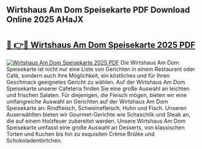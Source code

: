 ## Wirtshaus Am Dom Speisekarte PDF Download Online 2025 AHaJX

# <h2><a href="http://gc8opwx.nevu.top/?p=Wirtshaus+Am+Dom+Speisekarte">🔗 👉🔴 Wirtshaus Am Dom Speisekarte 2025 PDF</a></h2>

[![Wirtshaus Am Dom Speisekarte 2025 PDF](https://i.imgur.com/dBaPXMq.png)](http://gc8opwx.nevu.top/?p=Wirtshaus+Am+Dom+Speisekarte)
Die Wirtshaus Am Dom Speisekarte ist nicht nur eine Liste von Gerichten in einem Restaurant oder Café, sondern auch Ihre Möglichkeit, ein köstliches und für Ihren Geschmack geeignetes Gericht zu wählen. Auf der Wirtshaus Am Dom Speisekarte unserer Cafeteria finden Sie eine große Auswahl an leichten und frischen Salaten. Für diejenigen, die Fleisch mögen, bieten wir eine umfangreiche Auswahl an Gerichten auf der Wirtshaus Am Dom Speisekarte an: Rindfleisch, Schweinefleisch, Huhn und Fisch. Unseren Auserwählten bieten wir Gourmet-Gerichte wie Schaschlik und Steak an, die auf einem Holzfeuer zubereitet werden. Unsere Wirtshaus Am Dom Speisekarte umfasst eine große Auswahl an Desserts, von klassischen Torten und Kuchen bis hin zu exquisiten Crème Brûlée und Schokoladentörtchen.
